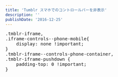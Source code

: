 ```yaml
---
title: 'Tumblr スマホでのコントロールバーを非表示'
description: ''
publishDate: '2016-12-25'
---
```


<pre class="brush: css; title: ; notranslate" title="">.tmblr-iframe,
.iframe-controls--phone-mobile{
	display: none !important;
}
.tmblr-iframe--controls-phone-container,
.tmblr-iframe-pushdown {
	padding-top: 0 !important;
}
</pre>

